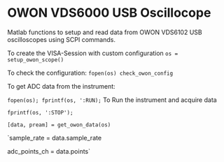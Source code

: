 # OWON VDS6000 USB Oscillocope
Matlab functions to setup and read data from OWON VDS6102 USB oscilloscopes using SCPI commands.

To create the VISA-Session with custom configuration
`os = setup_owon_scope()`

To check the configuration:
`fopen(os)
check_owon_config`

To get ADC data from the instrument:

`fopen(os); fprintf(os, ':RUN);` To Run the instrument and acquire data

`fprintf(os, ':STOP');`

`[data, pream] = get_owon_data(os)`

`sample_rate = data.sample_rate

adc_points_ch = data.points`


